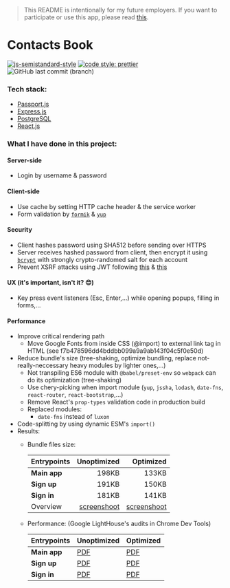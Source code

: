 > This README is intentionally for my future employers. If you want to participate or use this app, please read [this](DEVELOPING.md).

Contacts Book
===
[![js-semistandard-style](https://img.shields.io/badge/code%20style-semistandard-brightgreen.svg?style=flat-square)](https://github.com/Flet/semistandard)
[![code style: prettier](https://img.shields.io/badge/code_style-prettier-ff69b4.svg?style=flat-square)](https://github.com/prettier/prettier)
![GitHub last commit (branch)](https://img.shields.io/github/last-commit/lvnam96/contactsbook/draft?color=blue&style=flat-square)

### Tech stack:

- [Passport.js](https://github.com/jaredhanson/passport)
- [Express.js](https://github.com/expressjs/express)
- [PostgreSQL](https://github.com/brianc/node-postgres)
- [React.js](https://github.com/facebook/react)

### What I have done in this project:

#### Server-side
- Login by username & password
<!-- - Login by Google account using OAuth2 *(in development)* -->

#### Client-side
<!-- - Use service worker to have offline access *(v2)* -->
- Use cache by setting HTTP cache header & the service worker
- Form validation by [`formik`](https://github.com/jaredpalmer/formik) & [`yup`](https://github.com/jquense/yup)
<!-- - User roles (maybe different permissions between users of the same role as well): `admin` (for app's settings & stats), `free`|`premium` user *(v2)* -->

#### Security
- Client hashes password using SHA512 before sending over HTTPS
- Server receives hashed password from client, then encrypt it using [`bcrypt`](https://github.com/dcodeIO/bcrypt.js) with strongly crypto-randomed salt for each account
- Prevent XSRF attacks using JWT following [this](https://github.com/pillarjs/understanding-csrf) & [this](https://stackoverflow.com/questions/27067251/where-to-store-jwt-in-browser-how-to-protect-against-csrf)
<!-- - Limit submitting times (block IP/MAC address, use Google's reCAPTCHA) *(in development)* -->
<!-- - Prevent attacks via API requests *(how???)* -->

#### UX (it's important, isn't it? 😊)
- Key press event listeners (Esc, Enter,...) while opening popups, filling in forms,...

#### Performance
- Improve critical rendering path
  - Move Google Fonts from inside CSS (@import) to external link tag in HTML (see f7b478596dd4bddbb099a9a9ab143f04c5f0e50d)
- Reduce bundle's size (tree-shaking, optimize bundling, replace not-really-neccessary heavy modules by lighter ones,...)
  - Not transpiling ES6 module with `@babel/preset-env` so `webpack` can do its optimization (tree-shaking)
  - Use chery-picking when import module (`yup`, `jssha`, `lodash`, `date-fns`, `react-router`, `react-bootstrap`,...)
  - Remove React's `prop-types` validation code in production build
  - Replaced modules:
    - `date-fns` instead of `luxon`
- Code-splitting by using dynamic ESM's `import()`
- Results:
  - Bundle files size:

    | Entrypoints  |                 Unoptimized |                   Optimized |
    | ------------ | --------------------------: | --------------------------: |
    | **Main app** |                       198KB |                       133KB |
    | **Sign up**  |                       191KB |                       150KB |
    | **Sign in**  |                       181KB |                       141KB |
    | Overview     | [screenshoot][bundlesize-1] | [screenshoot][bundlesize-2] |

  - Performance: (Google LightHouse's audits in Chrome Dev Tools)

    | Entrypoints  | Unoptimized     | Optimized       |
    | ------------ | --------------- | --------------- |
    | **Main app** | [PDF][main-1]   | [PDF][main-2]   |
    | **Sign up**  | [PDF][signup-1] | [PDF][signup-2] |
    | **Sign in**  | [PDF][signin-1] | [PDF][signin-2] |

[bundlesize-1]: ./reports/bundle-files-size-unoptimized.png
[bundlesize-2]: ./reports/bundle-files-size-optimized.png
[main-1]: ./reports/main-perf-audit-before-optimized.pdf
[main-2]: ./reports/main-perf-audit-after-optimized.pdf
[signup-1]: ./reports/signup-perf-audit-before-optimized.pdf
[signup-2]: ./reports/signup-perf-audit-after-optimized.pdf
[signin-1]: ./reports/signin-perf-audit-before-optimized.pdf
[signin-2]: ./reports/signin-perf-audit-after-optimized.pdf
